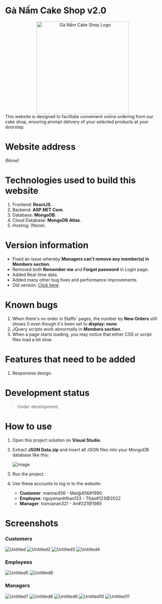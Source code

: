 # Gà Nấm Cake Shop v2.0
<div align="center">
  <img src="https://github.com/homanhquan1812/Ga-Nam-Cake-Shop/assets/130955957/e66ddf6d-b5b4-4b4b-bda0-5cbe98533575" alt="Gà Nấm Cake Shop Logo" width="300">
</div>
This website is designed to facilitate convenient online ordering from our cake shop, ensuring prompt delivery of your selected products at your doorstep.

# Website address
(None)

# Technologies used to build this website
1. Frontend: <b>ReactJS</b>.
2. Backend: <b>ASP.NET Core</b>.
3. Database: <b>MongoDB</b>.
4. Cloud Database: <b>MongoDB Atlas</b>.
5. Hosting: (None).

# Version information
- Fixed an issue whereby <b>Managers can't remove any member(s) in Members section</b>.
- Removed both <b>Remember me</b> and <b>Forgot password</b> in Login page.
- Added Real-time data.
- Added many other bug fixes and performance improvements.
- Old version: [Click here](https://github.com/homanhquan1812/Ga-Nam-Cake-Shop).

# Known bugs
1. When there's no order in Staffs' pages, the number by <b>New Orders</b> still shows 0 even though it's been set to <b>display: none</b>.
2. JQuery scripts work abnormally in <b>Members section</b>.
3. When a page starts loading, you may notice that either CSS or script files load a bit slow. 

# Features that need to be added
1. Responsive design.

# Development status
> Under development.

# How to use
1. Open this project solution on <b>Visual Studio</b>.
2. Extract <b>JSON Data.zip</b> and insert all JSON files into your MongoDB database like this:

   ![image](https://github.com/homanhquan1812/Ga-Nam-Cake-Shop-v2.0/assets/130955957/44f42d70-9cb3-427c-b7d2-0d8765108159)

3. Run the project.
4. Use these accounts to log in to the website:
   - <b>Customer</b>: maimai456 - Mai@456#1990
   - <b>Employee</b>: nguyenanhthao123 - Thao#123@2022
   - <b>Manager</b>: tranvanan321 - An#321@1985

# Screenshots
### Customers
![Untitled](https://github.com/homanhquan1812/Ga-Nam-Cake-Shop/assets/130955957/6248d84a-120a-4e10-8ba7-b66be21b006a)
![Untitled2](https://github.com/homanhquan1812/Ga-Nam-Cake-Shop/assets/130955957/f0a0072f-5622-474d-a321-fe7abe98a4ba)
![Untitled3](https://github.com/homanhquan1812/Ga-Nam-Cake-Shop/assets/130955957/e6a7d8da-d356-4797-9e0e-d461c4d70c14)
![Untitled4](https://github.com/homanhquan1812/Ga-Nam-Cake-Shop/assets/130955957/27c68675-d193-4440-9fee-ce91983aa9bf)

### Employees
![Untitled5](https://github.com/homanhquan1812/Ga-Nam-Cake-Shop/assets/130955957/45a203dc-90f9-4d39-a4d7-bb2d7e465436)
![Untitled6](https://github.com/homanhquan1812/Ga-Nam-Cake-Shop/assets/130955957/4c885c88-9a10-4e2a-8691-705a0d95be17)

### Managers
![Untitled7](https://github.com/homanhquan1812/Ga-Nam-Cake-Shop/assets/130955957/92688677-8e4b-4981-8f2d-7fe55d2770cf)
![Untitled8](https://github.com/homanhquan1812/Ga-Nam-Cake-Shop/assets/130955957/e7f458cc-f256-4128-a706-4527a735285a)
![Untitled9](https://github.com/homanhquan1812/Ga-Nam-Cake-Shop/assets/130955957/de8b3b2a-26cf-4cf5-8017-3969369d627f)
![Untitled10](https://github.com/homanhquan1812/Ga-Nam-Cake-Shop/assets/130955957/ebd08c63-8cfb-4d0a-9dce-a69232d627cf)
![Untitled11](https://github.com/homanhquan1812/Ga-Nam-Cake-Shop/assets/130955957/45894c41-72b9-4687-b2df-5752187d6ed0)
